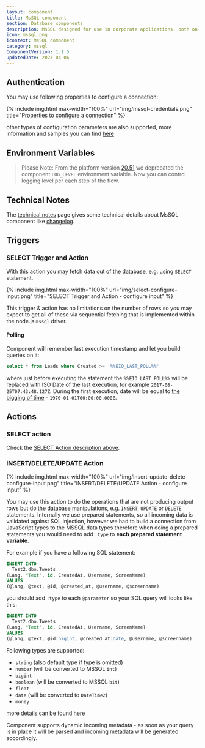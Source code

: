 ```yaml
---
layout: component
title: MsSQL component
section: Database components
description: MsSQL designed for use in corporate applications, both on-premises and in the cloud.
icon: mssql.png
icontext: MsSQL component
category: mssql
ComponentVersion: 1.1.5
updatedDate: 2023-04-06
---
```


## Authentication

You may use following properties to configure a connection:


{% include img.html max-width="100%" url="img/mssql-credentials.png" title="Properties to configure a connection" %}

other types of configuration parameters are also supported, more information and samples you can find [here](https://www.npmjs.com/package/mssql#formats)

## Environment Variables

> Please Note: From the platform version [20.51](/releases/20/51) we deprecated the
> component `LOG_LEVEL` environment variable. Now you can control logging level per each step of the flow.

## Technical Notes

The [technical notes](technical-notes) page gives some technical details about MsSQL component like [changelog](/components/mssql/technical-notes#changelog).

## Triggers

### SELECT Trigger and Action

With this action you may fetch data out of the database, e.g. using ``SELECT`` statement.

{% include img.html max-width="100%" url="img/select-configure-input.png" title="SELECT Trigger and Action - configure input" %}

This trigger & action has no limitations on the number of rows so you may expect to get all of these
via sequential fetching that is implemented within the node.js ``mssql`` driver.

#### Polling

Component will remember last execution timestamp and let you build queries on it:

```sql
select * from Leads where Created >= '%%EIO_LAST_POLL%%'
```

where just before executing the statement the ``%%EIO_LAST_POLL%%`` will be replaced with ISO Date of the last execution, for example ``2017-08-25T07:43:48.127Z``. During the first execution, date will be equal to [the bigging of time](http://www.onthisday.com/date/1970/january/1) - ``1970-01-01T00:00:00.000Z``.

## Actions

### SELECT action

Check the [SELECT Action description above](#select-trigger-and-action).

### INSERT/DELETE/UPDATE Action

{% include img.html max-width="100%" url="img/insert-update-delete-configure-input.png" title="INSERT/DELETE/UPDATE Action - configure input" %}

You may use this action to do the operations that are not producing output rows but do the database manipulations,
e.g. ``INSERT``, ``UPDATE`` or ``DELETE`` statements. Internally we use prepared statements, so all incoming data is
validated against SQL injection, however we had to build a connection from JavaScript types to the MSSQL data types
therefore when doing a prepared statements you would need to add ``:type`` to **each prepared statement variable**.

For example if you have a following SQL statement:

```sql
INSERT INTO
  Test2.dbo.Tweets
(Lang, "Text", id, CreatedAt, Username, ScreenName)
VALUES
(@lang, @text, @id, @created_at, @username, @screenname)
```

you should add ``:type`` to each ``@parameter`` so your SQL query will looks like this:

```sql
INSERT INTO
  Test2.dbo.Tweets
(Lang, "Text", id, CreatedAt, Username, ScreenName)
VALUES
(@lang, @text, @id:bigint, @created_at:date, @username, @screenname)
```

Following types are supported:
 * ``string`` (also default type if type is omitted)
 * ``number`` (will be converted to MSSQL ``int``)
 * ``bigint``
 * ``boolean`` (will be converted to MSSQL ``bit``)
 * ``float``
 * ``date`` (will be converted to ``DateTime2``)
 * ``money``

more details can be found [here](https://github.com/elasticio/mssql-component/blob/master/lib/actions/insert.js#L25)

Component supports dynamic incoming metadata - as soon as your query is in place it will be parsed and incoming metadata will be generated accordingly.
